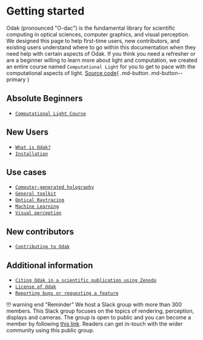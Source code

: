 # Getting started
Odak (pronounced "O-dac") is the fundamental library for scientific computing in optical sciences, computer graphics, and visual perception.
We designed this page to help first-time users, new contributors, and existing users understand where to go within this documentation when they need help with certain aspects of Odak.
If you think you need a refresher or are a beginner willing to learn more about light and computation, we created an entire course named `Computational Light` for you to get to pace with the computational aspects of light.
[Source code](https://github.com/kaanaksit/odak){ .md-button .md-button--primary }

## Absolute Beginners
- [`Computational Light Course`](course/index.md)

## New Users

- [`What is Odak?`](beginning.md)
- [`Installation`](installation.md)

## Use cases

- [`Computer-generated holography`](cgh.md)
- [`General toolkit`](toolkit.md)
- [`Optical Raytracing`](raytracing.md)
- [`Machine Learning`](machine_learning.md)
- [`Visual perception`](perception.md)

## New contributors

- [`Contributing to Odak`](contributing.md)

## Additional information

- [`Citing Odak in a scientific publication using Zenodo`](https://github.com/kaanaksit/odak#how-to-cite)
- [`License of Odak`](https://github.com/kaanaksit/odak/blob/master/LICENSE.txt)
- [`Reporting bugs or requesting a feature`](https://github.com/kaanaksit/odak/issues)


!!! warning end "Reminder"
    We host a Slack group with more than 300 members.
    This Slack group focuses on the topics of rendering, perception, displays and cameras.
    The group is open to public and you can become a member by following [this link](https://complightlab.com/outreach/).
    Readers can get in-touch with the wider community using this public group.
